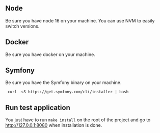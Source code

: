 ## Node

Be sure you have node 16 on your machine. You can use NVM to easily switch versions.

## Docker

Be sure you have docker on your machine.

## Symfony

Be sure you have the Symfony binary on your machine.

```shell
 curl -sS https://get.symfony.com/cli/installer | bash 
 ```

## Run test application

You just have to run `make install` on the root of the project and go to http://127.0.0.1:8080 when installation is
done.

